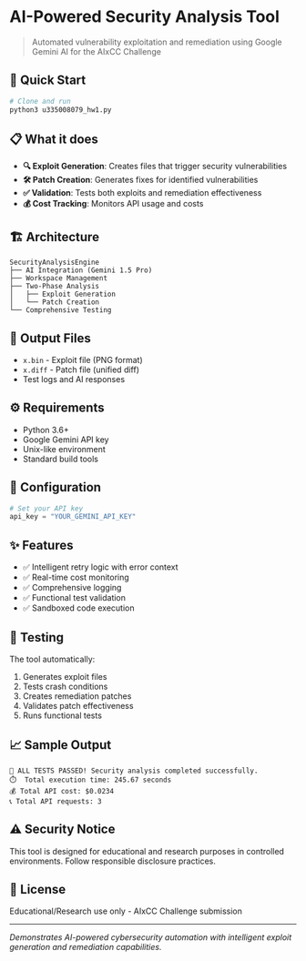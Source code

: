 # AI-Powered Security Analysis Tool

> Automated vulnerability exploitation and remediation using Google Gemini AI for the AIxCC Challenge

## 🚀 Quick Start

```bash
# Clone and run
python3 u335008079_hw1.py
```

## 📋 What it does

- **🔍 Exploit Generation**: Creates files that trigger security vulnerabilities
- **🛠️ Patch Creation**: Generates fixes for identified vulnerabilities  
- **✅ Validation**: Tests both exploits and remediation effectiveness
- **💰 Cost Tracking**: Monitors API usage and costs

## 🏗️ Architecture

```
SecurityAnalysisEngine
├── AI Integration (Gemini 1.5 Pro)
├── Workspace Management
├── Two-Phase Analysis
│   ├── Exploit Generation
│   └── Patch Creation
└── Comprehensive Testing
```

## 📁 Output Files

- `x.bin` - Exploit file (PNG format)
- `x.diff` - Patch file (unified diff)
- Test logs and AI responses

## ⚙️ Requirements

- Python 3.6+
- Google Gemini API key
- Unix-like environment
- Standard build tools

## 🔧 Configuration

```python
# Set your API key
api_key = "YOUR_GEMINI_API_KEY"
```

## ✨ Features

- ✅ Intelligent retry logic with error context
- ✅ Real-time cost monitoring
- ✅ Comprehensive logging
- ✅ Functional test validation
- ✅ Sandboxed code execution

## 🧪 Testing

The tool automatically:
1. Generates exploit files
2. Tests crash conditions
3. Creates remediation patches
4. Validates patch effectiveness
5. Runs functional tests

## 📈 Sample Output

```
🎉 ALL TESTS PASSED! Security analysis completed successfully.
⏱️  Total execution time: 245.67 seconds
💰 Total API cost: $0.0234
📞 Total API requests: 3
```

## ⚠️ Security Notice

This tool is designed for educational and research purposes in controlled environments. Follow responsible disclosure practices.

## 📄 License

Educational/Research use only - AIxCC Challenge submission

---

*Demonstrates AI-powered cybersecurity automation with intelligent exploit generation and remediation capabilities.*
